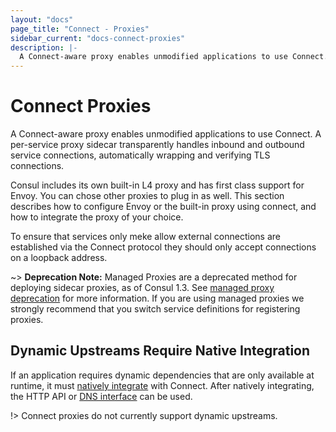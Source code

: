 ```yaml
---
layout: "docs"
page_title: "Connect - Proxies"
sidebar_current: "docs-connect-proxies"
description: |-
  A Connect-aware proxy enables unmodified applications to use Connect. This section details how to use either Envoy or Consul's built-in L4 proxy, and describes how you can plug in a proxy of your choice.
---
```


# Connect Proxies

A Connect-aware proxy enables unmodified applications to use Connect.
A per-service proxy sidecar transparently handles inbound and outbound
service connections, automatically wrapping and verifying TLS connections.

Consul includes its own built-in L4 proxy and has first class support for Envoy.
You can chose other proxies to plug in as well. This section describes how to
configure Envoy or the built-in proxy using connect, and how to integrate the
proxy of your choice.

To ensure that services only meke allow external connections are established via
the Connect protocol they should only accept connections on a loopback address.

~> **Deprecation Note:** Managed Proxies are a deprecated method for deploying
sidecar proxies, as of Consul 1.3. See [managed proxy
deprecation](/docs/connect/proxies/managed-deprecated.html) for  more
information. If you are using managed proxies we strongly recommend that you
switch service definitions for registering proxies.

## Dynamic Upstreams Require Native Integration

If an application requires dynamic dependencies that are only available
at runtime, it must [natively integrate](/docs/connect/native.html)
with Connect. After natively integrating, the HTTP API or
[DNS interface](/docs/agent/dns.html#connect-capable-service-lookups)
can be used.

!> Connect proxies do not currently support dynamic upstreams.
